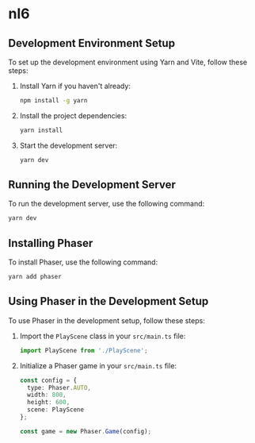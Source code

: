 # nl6

## Development Environment Setup

To set up the development environment using Yarn and Vite, follow these steps:

1. Install Yarn if you haven't already:
   ```sh
   npm install -g yarn
   ```

2. Install the project dependencies:
   ```sh
   yarn install
   ```

3. Start the development server:
   ```sh
   yarn dev
   ```

## Running the Development Server

To run the development server, use the following command:
```sh
yarn dev
```

## Installing Phaser

To install Phaser, use the following command:
```sh
yarn add phaser
```

## Using Phaser in the Development Setup

To use Phaser in the development setup, follow these steps:

1. Import the `PlayScene` class in your `src/main.ts` file:
   ```typescript
   import PlayScene from './PlayScene';
   ```

2. Initialize a Phaser game in your `src/main.ts` file:
   ```typescript
   const config = {
     type: Phaser.AUTO,
     width: 800,
     height: 600,
     scene: PlayScene
   };

   const game = new Phaser.Game(config);
   ```
